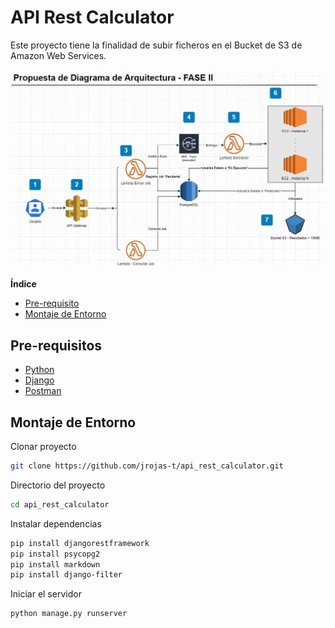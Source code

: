 
# API Rest Calculator

Este proyecto tiene la finalidad de subir ficheros en el Bucket de S3 de Amazon Web Services.







![Logo](https://raw.githubusercontent.com/jrojas-t/api_rest_calculator/master/arquitectura.JPG)

**Índice**
- [Pre-requisito](#Pre-requisitos)
- [Montaje de Entorno](#Montaje-de-Entorno)


## Pre-requisitos

 - [Python](https://www.python.org/downloads/)
 - [Django](https://www.djangoproject.com/download/)
 - [Postman](https://www.postman.com/downloads/)

 


## Montaje de Entorno

Clonar proyecto

```bash
git clone https://github.com/jrojas-t/api_rest_calculator.git
```

Directorio del proyecto

```bash
cd api_rest_calculator
```

Instalar dependencias

```bash
pip install djangorestframework
pip install psycopg2
pip install markdown
pip install django-filter
```

Iniciar el servidor

```bash
python manage.py runserver
```

